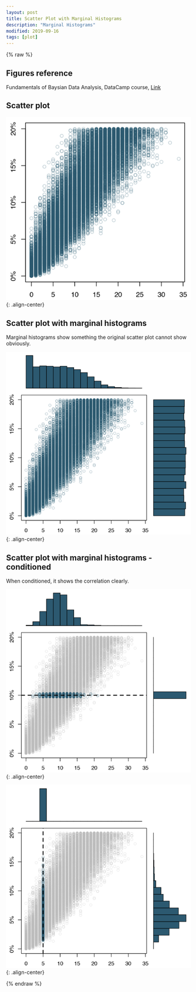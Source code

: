 ```yaml
---
layout: post
title: Scatter Plot with Marginal Histograms
description: "Marginal Histograms"
modified: 2019-09-16
tags: [plot]
---
```


{% raw %}

## Figures reference

Fundamentals of Baysian Data Analysis, DataCamp course, [Link](https://campus.datacamp.com/courses/fundamentals-of-bayesian-data-analysis-in-r/how-does-bayesian-inference-work?ex=8)

## Scatter plot

![1](/assets/images/marginal-histogram/1.png){: .align-center}

## Scatter plot with marginal histograms

Marginal histograms show something the original scatter plot cannot show obviously.

![2](/assets/images/marginal-histogram/2.png){: .align-center}

## Scatter plot with marginal histograms - conditioned

When conditioned, it shows the correlation clearly. 

![3](/assets/images/marginal-histogram/3.png){: .align-center}

![4](/assets/images/marginal-histogram/4.png){: .align-center}


{% endraw %}
